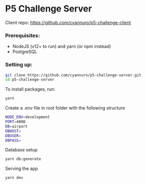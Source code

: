 # P5 Challenge Server

Client repo: https://github.com/cyannuro/p5-challenge-client

### Prerequisites:

* NodeJS (v12+ to run) and yarn (or npm instead)
* PostgreSQL

### Setting up:

```sh
git clone https://github.com/cyannuro/p5-challenge-server.git
cd p5-challenge-server
```

To install packages, run:

```sh
yarn
```

Create a .env file in root folder with the following structure

```sh
NODE_ENV=development
PORT=4000
DB=airport
DBHOST=
DBUSER=
DBPASS=
```

Database setup

```sh
yarn db:generate
```

Serving the app

```sh
yarn dev
```
